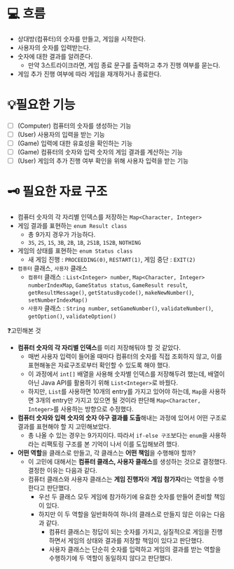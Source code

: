 # 💻 흐름
- 상대방(컴퓨터)의 숫자를 만들고, 게임을 시작한다.
- 사용자의 숫자를 입력받는다.
- 숫자에 대한 결과를 알려준다.
  - 만약 3스트라이크라면, 게임 종료 문구를 출력하고 추가 진행 여부를 묻는다.
- 게임 추가 진행 여부에 따라 게임을 재개하거나 종료한다.

# 💡필요한 기능
- [ ] (Computer) 컴퓨터의 숫자를 생성하는 기능
- [ ] (User) 사용자의 입력을 받는 기능
- [ ] (Game) 입력에 대한 유효성을 확인하는 기능
- [ ] (Game) 컴퓨터의 숫자와 입력 숫자의 게임 결과를 계산하는 기능
- [ ] (User) 게임의 추가 진행 여부 확인을 위해 사용자 입력을 받는 기능

# 🗝 필요한 자료 구조
- 컴퓨터 숫자의 각 자리별 인덱스를 저장하는 `Map<Character, Integer>`
- 게임 결과를 표현하는 `enum Result class`
  - 총 9가지 경우가 가능하다. 
  - `3S`, `2S`, `1S`, `3B`, `2B`, `1B`, `2S1B`, `1S2B`, `NOTHING`
- 게임의 상태를 표현하는 `enum Status class`
  - 새 게임 진행 : `PROCEEDING(0)`, `RESTART(1)`, 게임 중단 : `EXIT(2)`
- `컴퓨터` 클래스, `사용자` 클래스
  - `컴퓨터` 클래스 : `List<Integer> number`, `Map<Character, Integer> numberIndexMap`, `GameStatus status`, `GameResult result`, `getResultMessage()`, `getStatusBycode()`, `makeNewNumber()`, `setNumberIndexMap()`
  - `사용자` 클래스 : `String number`, `setGameNumber()`, `validateNumber()`, `getOption()`, `validateOption()`

❓고민해본 것
- **컴퓨터 숫자의 각 자리별 인덱스**를 미리 저장해둬야 할 것 같았다. 
  - 매번 사용자 입력이 들어올 때마다 컴퓨터의 숫자를 직접 조회하지 않고, 이를 표현해놓은 자료구조로부터 확인할 수 있도록 해야 했다.
  - 이 과정에서 `int[]` 배열을 사용해 숫자별 인덱스를 저장해두려 했는데, 배열이 아닌 Java API를 활용하기 위해 `List<Integer>`로 바꿨다.
  - 하지만, `List`를 사용하면 10개의 entry를 가지고 있어야 하는데, `Map`을 사용하면 3개의 entry만 가지고 있으면 될 것이라 판단해 `Map<Character, Integer>`를 사용하는 방향으로 수정했다.
- **컴퓨터 숫자와 입력 숫자의 숫자 야구 결과를 도출**해내는 과정에 있어서 어떤 구조로 결과를 표현해야 할 지 고민해보았다.
  - 총 나올 수 있는 경우는 9가지이다. 따라서 `if-else 구조`보다는 `enum`을 사용하라는 리팩토링 구조를 본 기억이 나서 이를 도입해보려 했다.
- **어떤 역할**을 클래스로 만들고, 각 클래스는 **어떤 책임**을 수행해야 할까?
  - 이 고민에 대해서는 **컴퓨터 클래스, 사용자 클래스**를 생성하는 것으로 결정했다. 결정한 이유는 다음과 같다.
  - 컴퓨터 클래스와 사용자 클래스는 **게임 진행자**와 **게임 참가자**라는 역할을 수행한다고 판단했다.
    - 우선 두 클래스 모두 게임에 참가하기에 유효한 숫자를 만들어 준비할 책임이 있다.
    - 하지만 이 두 역할을 일반화하여 하나의 클래스로 만들지 않은 이유는 다음과 같다.
      - 컴퓨터 클래스는 정답이 되는 숫자를 가지고, 실질적으로 게임을 진행하면서 게임의 상태와 결과를 저장할 책임이 있다고 판단했다.
      - 사용자 클래스는 단순히 숫자를 입력하고 게임의 결과를 받는 역할을 수행하기에 두 역할이 동일하지 않다고 판단했다.